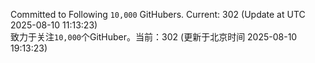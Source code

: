 Committed to Following `10,000` GitHubers. Current: <!-- FOLLOWING_COUNT -->302<!-- FOLLOWING_COUNT --> (Update at UTC <!-- LAST_UPDATED -->2025-08-10 11:13:23<!-- LAST_UPDATED -->)<br>
致力于关注`10,000`个GitHuber。当前：<!-- FOLLOWING_COUNT -->302<!-- FOLLOWING_COUNT --> (更新于北京时间 <!-- LAST_UPDATED_CST -->2025-08-10 19:13:23<!-- LAST_UPDATED_CST -->)

